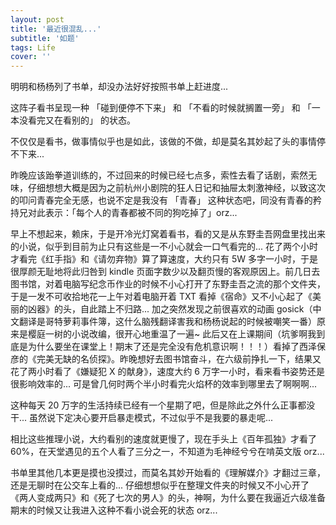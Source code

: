 ```yaml
---
layout: post
title: '最近很混乱...'
subtitle: '如题'
tags: Life
cover: ''
---
```


明明和杨杨列了书单，却没办法好好按照书单上赶进度...

这阵子看书呈现一种 「碰到便停不下来」 和 「不看的时候就搁置一旁」 和 「一本没看完又在看别的」 的状态。

不仅仅是看书，做事情似乎也是如此，该做的不做，却是莫名其妙起了头的事情停不下来...

昨晚应该跆拳道训练的，不过回来的时候已经七点多，索性去看了话剧，索然无味，仔细想想大概是因为之前杭州小剧院的狂人日记和抽屉太刺激神经，以致这次的叩问青春完全无感，也说不定是我没有 「青春」 这种状态吧，同没有青春的矜持兄对此表示：「每个人的青春都被不同的狗吃掉了」orz...

早上不想起来，赖床，于是开冷光灯窝着看书，看的又是从东野圭吾网盘里找出来的小说，似乎到目前为止只有这些是一不小心就会一口气看完的... 花了两个小时才看完《红手指》和《请勿弃物》算了算速度，大约只有 5W 多字一小时，于是很厚颜无耻地将此归咎到 kindle 页面字数少以及翻页慢的客观原因上。前几日去图书馆，对着电脑写纪念币作业的时候不小心打开了东野圭吾之流的那个文件夹，于是一发不可收拾地花一上午对着电脑开着 TXT 看掉《宿命》又不小心起了《美丽的凶器》的头，自此踏上不归路... 加之突然发现之前很喜欢的动画 gosick（中文翻译是哥特萝莉事件簿，这什么脑残翻译害我和杨杨说起的时候被嘲笑一番）原来是樱庭一树的小说改编，很开心地重温了一遍~ 此后又在上课期间（坑爹啊我到底是为什么要坐在课堂上！期末了还是完全没有危机意识啊！！！）看掉了西泽保彦的《完美无缺的名侦探》。昨晚想好去图书馆奋斗，在六级前挣扎一下，结果又花了两小时看了《嫌疑犯 X 的献身》，速度大约 6 万字一小时，看来看书姿势还是很影响效率的... 可是曾几何时两个半小时看完火焰杯的效率到哪里去了啊啊啊...

这种每天 20 万字的生活持续已经有一个星期了吧，但是除此之外什么正事都没干... 虽然说下定决心要开启暴走模式，不过似乎不是我要的暴走呢...

相比这些推理小说，大约看别的速度就更慢了，现在手头上《百年孤独》才看了 60%，在天堂遇见的五个人看了三分之一，不知道为毛神经兮兮在啃英文版 orz... 

书单里其他几本更是摸也没摸过，而莫名其妙开始看的《理解媒介》才翻过三章，还是无聊时在公交车上看的... 仔细想想似乎在整理文件夹的时候又不小心开了《两人变成两只》和《死了七次的男人》的头，神啊，为什么要在我逼近六级准备期末的时候又让我进入这种不看小说会死的状态 orz...    